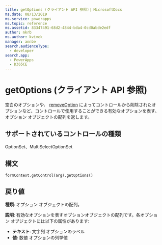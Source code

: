 ```yaml
---
title: getOptions (クライアント API 参照)| MicrosoftDocs
ms.date: 08/13/2019
ms.service: powerapps
ms.topic: reference
ms.assetid: 83347491-68d2-4844-bda4-0cd0abde2edf
author: nkrb
ms.author: kvivek
manager: annbe
search.audienceType:
  - developer
search.app:
  - PowerApps
  - D365CE
---
```

# <a name="getoptions-client-api-reference"></a>getOptions (クライアント API 参照)

空白のオプションや、 [removeOption](removeOption.md) によってコントロールから削除されたオプションなど、コントロールで使用することができる有効なオプションを表す、オプション オブジェクトの配列を返します。 

## <a name="control-types-supported"></a>サポートされているコントロールの種類

OptionSet、MultiSelectOptionSet

## <a name="syntax"></a>構文

`formContext.getControl(arg).getOptions()`

## <a name="return-value"></a>戻り値

**種類**: オプション オブジェクトの配列。 

**説明**: 有効なオプションを表すオプションオブジェクトの配列です。各オプション オブジェクトには以下の属性があります:
- **テキスト**: 文字列 オプションのラベル
- **値**: 数値 オプションの列挙値

